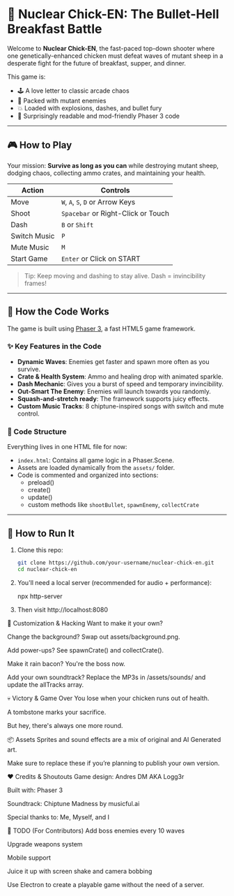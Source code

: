 # 🐔 Nuclear Chick-EN: The Bullet-Hell Breakfast Battle

Welcome to **Nuclear Chick-EN**, the fast-paced top-down shooter where one genetically-enhanced chicken must defeat waves of mutant sheep in a desperate fight for the future of breakfast, supper, and dinner.

This game is:
- 🕹️ A love letter to classic arcade chaos
- 🐑 Packed with mutant enemies
- 💥 Loaded with explosions, dashes, and bullet fury
- 🧠 Surprisingly readable and mod-friendly Phaser 3 code

---

## 🎮 How to Play

Your mission: **Survive as long as you can** while destroying mutant sheep, dodging chaos, collecting ammo crates, and maintaining your health.

| Action        | Controls                            |
|---------------|-------------------------------------|
| Move          | `W`, `A`, `S`, `D` or Arrow Keys    |
| Shoot         | `Spacebar` or Right-Click or  Touch |
| Dash          | `B` or `Shift`                      |
| Switch Music  | `P`                                 |
| Mute Music    | `M`                                 |
| Start Game    | `Enter` or Click on START           |

> Tip: Keep moving and dashing to stay alive. Dash = invincibility frames!

---

## 🧠 How the Code Works

The game is built using [Phaser 3](https://phaser.io), a fast HTML5 game framework.

### ✨ Key Features in the Code

- **Dynamic Waves**: Enemies get faster and spawn more often as you survive.
- **Crate & Health System**: Ammo and healing drop with animated sparkle.
- **Dash Mechanic**: Gives you a burst of speed and temporary invincibility.
- **Out-Smart The Enemy**: Enemies will launch towards you randomly.
- **Squash-and-stretch ready**: The framework supports juicy effects.
- **Custom Music Tracks**: 8 chiptune-inspired songs with switch and mute control.

### 📁 Code Structure

Everything lives in one HTML file for now:

- `index.html`: Contains all game logic in a Phaser.Scene.
- Assets are loaded dynamically from the `assets/` folder.
- Code is commented and organized into sections:
  - preload()
  - create()
  - update()
  - custom methods like `shootBullet`, `spawnEnemy`, `collectCrate`

---

## 🚀 How to Run It

1. Clone this repo:

   ```bash
   git clone https://github.com/your-username/nuclear-chick-en.git
   cd nuclear-chick-en

2. You'll need a local server (recommended for audio + performance):

    npx http-server
    
3. Then visit http://localhost:8080

🐣 Customization & Hacking
Want to make it your own?

Change the background? Swap out assets/background.png.

Add power-ups? See spawnCrate() and collectCrate().

Make it rain bacon? You're the boss now.

Add your own soundtrack? Replace the MP3s in /assets/sounds/ and update the allTracks array.

💀 Victory & Game Over
You lose when your chicken runs out of health.

A tombstone marks your sacrifice.

But hey, there's always one more round.

📦 Assets
Sprites and sound effects are a mix of original and AI Generated art.

Make sure to replace these if you’re planning to publish your own version.

❤️ Credits & Shoutouts
Game design: Andres DM AKA Logg3r

Built with: Phaser 3

Soundtrack: Chiptune Madness by musicful.ai

Special thanks to: Me, Myself, and I

🧪 TODO (For Contributors)
 Add boss enemies every 10 waves

 Upgrade weapons system

 Mobile support

 Juice it up with screen shake and camera bobbing

 Use Electron to create a playable game without the need of a server.
